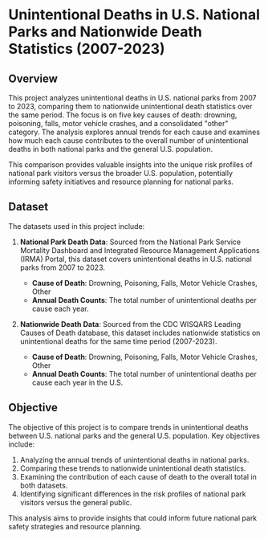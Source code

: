 # Unintentional Deaths in U.S. National Parks and Nationwide Death Statistics (2007-2023)

## Overview
This project analyzes unintentional deaths in U.S. national parks from 2007 to 2023, comparing them to nationwide unintentional death statistics over the same period. The focus is on five key causes of death: drowning, poisoning, falls, motor vehicle crashes, and a consolidated "other" category. The analysis explores annual trends for each cause and examines how much each cause contributes to the overall number of unintentional deaths in both national parks and the general U.S. population.

This comparison provides valuable insights into the unique risk profiles of national park visitors versus the broader U.S. population, potentially informing safety initiatives and resource planning for national parks.

## Dataset
The datasets used in this project include:

1. **National Park Death Data**: Sourced from the National Park Service Mortality Dashboard and Integrated Resource Management Applications (IRMA) Portal, this dataset covers unintentional deaths in U.S. national parks from 2007 to 2023.
   - **Cause of Death**: Drowning, Poisoning, Falls, Motor Vehicle Crashes, Other
   - **Annual Death Counts**: The total number of unintentional deaths per cause each year.

2. **Nationwide Death Data**: Sourced from the CDC WISQARS Leading Causes of Death database, this dataset includes nationwide statistics on unintentional deaths for the same time period (2007-2023).
   - **Cause of Death**: Drowning, Poisoning, Falls, Motor Vehicle Crashes, Other
   - **Annual Death Counts**: The total number of unintentional deaths per cause each year in the U.S.

## Objective
The objective of this project is to compare trends in unintentional deaths between U.S. national parks and the general U.S. population. Key objectives include:
1. Analyzing the annual trends of unintentional deaths in national parks.
2. Comparing these trends to nationwide unintentional death statistics.
3. Examining the contribution of each cause of death to the overall total in both datasets.
4. Identifying significant differences in the risk profiles of national park visitors versus the general public.

This analysis aims to provide insights that could inform future national park safety strategies and resource planning.

